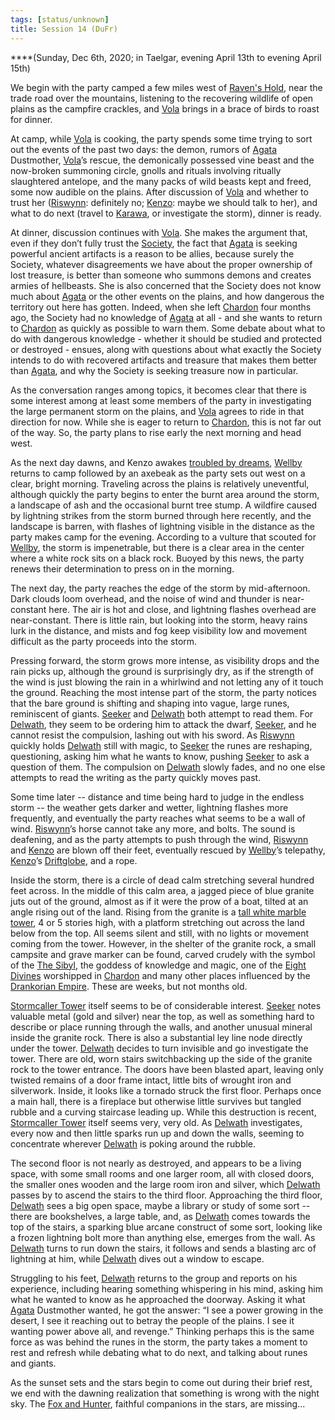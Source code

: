 ```yaml
---
tags: [status/unknown]
title: Session 14 (DuFr)
---
```



****(Sunday, Dec 6th, 2020; in Taelgar, evening April 13th to evening April 15th)

We begin with the party camped a few miles west of [Raven's Hold](<../../../gazetteer/greater-dunmar/dunmari-basin/raven-s-hold.md>), near the trade road over the mountains, listening to the recovering wildlife of open plains as the campfire crackles, and [Vola](<../../../people/chardonians/vola.md>) brings in a brace of birds to roast for dinner.

At camp, while [Vola](<../../../people/chardonians/vola.md>) is cooking, the party spends some time trying to sort out the events of the past two days: the demon, rumors of [Agata](<../../../people/fey/agata.md>) Dustmother, [Vola](<../../../people/chardonians/vola.md>)’s rescue, the demonically possessed vine beast and the now-broken summoning circle, gnolls and rituals involving ritually slaughtered antelope, and the many packs of wild beasts kept and freed, some now audible on the plains. After discussion of [Vola](<../../../people/chardonians/vola.md>) and whether to trust her ([Riswynn](<../../../people/pcs/dunmar-fellowship/riswynn.md>): definitely no; [Kenzo](<../../../people/pcs/dunmar-fellowship/kenzo.md>): maybe we should talk to her), and what to do next (travel to [Karawa](<../../../gazetteer/greater-dunmar/realms/dunmar/eastern-dunmar/karawa.md>), or investigate the storm), dinner is ready.

At dinner, discussion continues with [Vola](<../../../people/chardonians/vola.md>). She makes the argument that, even if they don’t fully trust the [Society](<../../../groups/society-of-the-open-scroll.md>), the fact that [Agata](<../../../people/fey/agata.md>) is seeking powerful ancient artifacts is a reason to be allies, because surely the Society, whatever disagreements we have about the proper ownership of lost treasure, is better than someone who summons demons and creates armies of hellbeasts. She is also concerned that the Society does not know much about [Agata](<../../../people/fey/agata.md>) or the other events on the plains, and how dangerous the territory out here has gotten. Indeed, when she left [Chardon](<../../../gazetteer/west-coast/chardonian-empire/chardon/chardon.md>) four months ago, the Society had no knowledge of [Agata](<../../../people/fey/agata.md>) at all - and she wants to return to [Chardon](<../../../gazetteer/west-coast/chardonian-empire/chardon/chardon.md>) as quickly as possible to warn them. Some debate about what to do with dangerous knowledge - whether it should be studied and protected or destroyed - ensues, along with questions about what exactly the Society intends to do with recovered artifacts and treasure that makes them better than [Agata](<../../../people/fey/agata.md>), and why the Society is seeking treasure now in particular. 

As the conversation ranges among topics, it becomes clear that there is some interest among at least some members of the party in investigating the large permanent storm on the plains, and [Vola](<../../../people/chardonians/vola.md>) agrees to ride in that direction for now. While she is eager to return to [Chardon](<../../../gazetteer/west-coast/chardonian-empire/chardon/chardon.md>), this is not far out of the way. So, the party plans to rise early the next morning and head west.

As the next day dawns, and Kenzo awakes [troubled by dreams](<../dreams-and-visions/kenzo-s-dream-of-monks.md>), [Wellby](<../../../people/pcs/dunmar-fellowship/wellby.md>) returns to camp followed by an axebeak as the party sets out west on a clear, bright morning. Traveling across the plains is relatively uneventful, although quickly the party begins to enter the burnt area around the storm, a landscape of ash and the occasional burnt tree stump. A wildfire caused by lightning strikes from the storm burned through here recently, and the landscape is barren, with flashes of lightning visible in the distance as the party makes camp for the evening. According to a vulture that scouted for [Wellby](<../../../people/pcs/dunmar-fellowship/wellby.md>), the storm is impenetrable, but there is a clear area in the center where a white rock sits on a black rock. Buoyed by this news, the party renews their determination to press on in the morning.

The next day, the party reaches the edge of the storm by mid-afternoon. Dark clouds loom overhead, and the noise of wind and thunder is near-constant here. The air is hot and close, and lightning flashes overhead are near-constant. There is little rain, but looking into the storm, heavy rains lurk in the distance, and mists and fog keep visibility low and movement difficult as the party proceeds into the storm.

Pressing forward, the storm grows more intense, as visibility drops and the rain picks up, although the ground is surprisingly dry, as if the strength of the wind is just blowing the rain in a whirlwind and not letting any of it touch the ground. Reaching the most intense part of the storm, the party notices that the bare ground is shifting and shaping into vague, large runes, reminiscent of giants. [Seeker](<../../../people/pcs/dunmar-fellowship/seeker.md>) and [Delwath](<../../../people/pcs/dunmar-fellowship/delwath.md>) both attempt to read them. For [Delwath](<../../../people/pcs/dunmar-fellowship/delwath.md>), they seem to be ordering him to attack the dwarf, [Seeker](<../../../people/pcs/dunmar-fellowship/seeker.md>), and he cannot resist the compulsion, lashing out with his sword. As [Riswynn](<../../../people/pcs/dunmar-fellowship/riswynn.md>) quickly holds [Delwath](<../../../people/pcs/dunmar-fellowship/delwath.md>) still with magic, to [Seeker](<../../../people/pcs/dunmar-fellowship/seeker.md>) the runes are reshaping, questioning, asking him what he wants to know, pushing [Seeker](<../../../people/pcs/dunmar-fellowship/seeker.md>) to ask a question of them. The compulsion on [Delwath](<../../../people/pcs/dunmar-fellowship/delwath.md>) slowly fades, and no one else attempts to read the writing as the party quickly moves past. 

Some time later -- distance and time being hard to judge in the endless storm -- the weather gets darker and wetter, lightning flashes more frequently, and eventually the party reaches what seems to be a wall of wind. [Riswynn](<../../../people/pcs/dunmar-fellowship/riswynn.md>)’s horse cannot take any more, and bolts. The sound is deafening, and as the party attempts to push through the wind, [Riswynn](<../../../people/pcs/dunmar-fellowship/riswynn.md>) and [Kenzo](<../../../people/pcs/dunmar-fellowship/kenzo.md>) are blown off their feet, eventually rescued by [Wellby](<../../../people/pcs/dunmar-fellowship/wellby.md>)’s telepathy, [Kenzo](<../../../people/pcs/dunmar-fellowship/kenzo.md>)’s [Driftglobe](<../treasure/treasure-from-raven-s-hold/driftglobe.md>), and a rope. 

Inside the storm, there is a circle of dead calm stretching several hundred feet across. In the middle of this calm area, a jagged piece of blue granite juts out of the ground, almost as if it were the prow of a boat, tilted at an angle rising out of the land. Rising from the granite is a [tall white marble tower](<../../../gazetteer/greater-dunmar/dunmari-basin/stormcaller-tower.md>), 4 or 5 stories high, with a platform stretching out across the land below from the top. All seems silent and still, with no lights or movement coming from the tower. However, in the shelter of the granite rock, a small campsite and grave marker can be found, carved crudely with the symbol of the [The Sibyl](<../../../cosmology/gods/incorporeal-gods/mos-numena/the-sibyl.md>), the goddess of knowledge and magic, one of the [Eight Divines](<../../../cosmology/religions/mos-numena.md>) worshipped in [Chardon](<../../../gazetteer/west-coast/chardonian-empire/chardon/chardon.md>) and many other places influenced by the [Drankorian Empire](<../../../history/drankorian-era/drankorian-empire.md>). These are weeks, but not months old. 

[Stormcaller Tower](<../../../gazetteer/greater-dunmar/dunmari-basin/stormcaller-tower.md>) itself seems to be of considerable interest. [Seeker](<../../../people/pcs/dunmar-fellowship/seeker.md>) notes valuable metal (gold and silver) near the top, as well as something hard to describe or place running through the walls, and another unusual mineral inside the granite rock. There is also a substantial ley line node directly under the tower. [Delwath](<../../../people/pcs/dunmar-fellowship/delwath.md>) decides to turn invisible and go investigate the tower. There are old, worn stairs switchbacking up the side of the granite rock to the tower entrance. The doors have been blasted apart, leaving only twisted remains of a door frame intact, little bits of wrought iron and silverwork. Inside, it looks like a tornado struck the first floor. Perhaps once a main hall, there is a fireplace but otherwise little survives but tangled rubble and a curving staircase leading up. While this destruction is recent, [Stormcaller Tower](<../../../gazetteer/greater-dunmar/dunmari-basin/stormcaller-tower.md>) itself seems very, very old. As [Delwath](<../../../people/pcs/dunmar-fellowship/delwath.md>) investigates, every now and then little sparks run up and down the walls, seeming to concentrate wherever [Delwath](<../../../people/pcs/dunmar-fellowship/delwath.md>) is poking around the rubble. 

The second floor is not nearly as destroyed, and appears to be a living space, with some small rooms and one larger room, all with closed doors, the smaller ones wooden and the large room iron and silver, which [Delwath](<../../../people/pcs/dunmar-fellowship/delwath.md>) passes by to ascend the stairs to the third floor. Approaching the third floor, [Delwath](<../../../people/pcs/dunmar-fellowship/delwath.md>) sees a big open space, maybe a library or study of some sort -- there are bookshelves, a large table, and, as [Delwath](<../../../people/pcs/dunmar-fellowship/delwath.md>) comes towards the top of the stairs, a sparking blue arcane construct of some sort, looking like a frozen lightning bolt more than anything else, emerges from the wall. As [Delwath](<../../../people/pcs/dunmar-fellowship/delwath.md>) turns to run down the stairs, it follows and sends a blasting arc of lightning at him, while [Delwath](<../../../people/pcs/dunmar-fellowship/delwath.md>) dives out a window to escape. 

Struggling to his feet, [Delwath](<../../../people/pcs/dunmar-fellowship/delwath.md>) returns to the group and reports on his experience, including hearing something whispering in his mind, asking him what he wanted to know as he approached the doorway. Asking it what [Agata](<../../../people/fey/agata.md>) Dustmother wanted, he got the answer: “I see a power growing in the desert, I see it reaching out to betray the people of the plains. I see it wanting power above all, and revenge.” Thinking perhaps this is the same force as was behind the runes in the storm, the party takes a moment to rest and refresh while debating what to do next, and talking about runes and giants.

As the sunset sets and the stars begin to come out during their brief rest, we end with the dawning realization that something is wrong with the night sky. The [Fox and Hunter](<../../../cosmology/gods/demigods/fox-and-hunter.md>), faithful companions in the stars, are missing...
